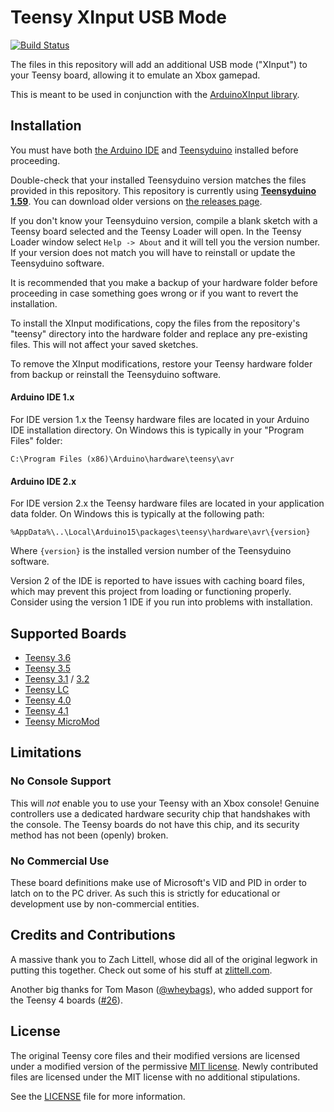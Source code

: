 # Teensy XInput USB Mode
[![Build Status](https://github.com/dmadison/ArduinoXInput_Teensy/workflows/build/badge.svg?branch=master)](https://github.com/dmadison/ArduinoXInput_Teensy/actions?query=workflow%3Abuild)

The files in this repository will add an additional USB mode ("XInput") to your Teensy board, allowing it to emulate an Xbox gamepad.

This is meant to be used in conjunction with the [ArduinoXInput library](https://github.com/dmadison/ArduinoXInput).
 
## Installation

You must have both [the Arduino IDE](https://www.arduino.cc/en/main/software) and [Teensyduino](https://www.pjrc.com/teensy/td_download.html) installed before proceeding.

Double-check that your installed Teensyduino version matches the files provided in this repository. This repository is currently using [**Teensyduino 1.59**](https://www.pjrc.com/teensy/td_159). You can download older versions on [the releases page](../../releases).

If you don't know your Teensyduino version, compile a blank sketch with a Teensy board selected and the Teensy Loader will open. In the Teensy Loader window select `Help -> About` and it will tell you the version number. If your version does not match you will have to reinstall or update the Teensyduino software.

It is recommended that you make a backup of your hardware folder before proceeding in case something goes wrong or if you want to revert the installation.

To install the XInput modifications, copy the files from the repository's "teensy" directory into the hardware folder and replace any pre-existing files. This will not affect your saved sketches.

To remove the XInput modifications, restore your Teensy hardware folder from backup or reinstall the Teensyduino software.

#### Arduino IDE 1.x

For IDE version 1.x the Teensy hardware files are located in your Arduino IDE installation directory. On Windows this is typically in your "Program Files" folder:

```
C:\Program Files (x86)\Arduino\hardware\teensy\avr
```

#### Arduino IDE 2.x

For IDE version 2.x the Teensy hardware files are located in your application data folder. On Windows this is typically at the following path:

```
%AppData%\..\Local\Arduino15\packages\teensy\hardware\avr\{version}
```

Where `{version}` is the installed version number of the Teensyduino software.

Version 2 of the IDE is reported to have issues with caching board files, which may prevent this project from loading or functioning properly. Consider using the version 1 IDE if you run into problems with installation.

## Supported Boards

* [Teensy 3.6](https://www.pjrc.com/store/teensy36.html)
* [Teensy 3.5](https://www.pjrc.com/store/teensy35.html)
* [Teensy 3.1](https://www.pjrc.com/store/teensy31.html) / [3.2](https://www.pjrc.com/store/teensy32.html)
* [Teensy LC](https://www.pjrc.com/store/teensylc.html)
* [Teensy 4.0](https://www.pjrc.com/store/teensy40.html)
* [Teensy 4.1](https://www.pjrc.com/store/teensy41.html)
* [Teensy MicroMod](https://www.sparkfun.com/products/16402)

## Limitations

### No Console Support

This will *not* enable you to use your Teensy with an Xbox console! Genuine controllers use a dedicated hardware security chip that handshakes with the console. The Teensy boards do not have this chip, and its security method has not been (openly) broken.

### No Commercial Use

These board definitions make use of Microsoft's VID and PID in order to latch on to the PC driver. As such this is strictly for educational or development use by non-commercial entities.

## Credits and Contributions

A massive thank you to Zach Littell, whose did all of the original legwork in putting this together. Check out some of his stuff at [zlittell.com](http://www.zlittell.com).

Another big thanks for Tom Mason ([@wheybags](https://github.com/wheybags)), who added support for the Teensy 4 boards ([#26](https://github.com/dmadison/ArduinoXInput_Teensy/pull/26)).

## License

The original Teensy core files and their modified versions are licensed under a modified version of the permissive [MIT license](https://opensource.org/licenses/MIT). Newly contributed files are licensed under the MIT license with no additional stipulations.

See the [LICENSE](LICENSE.txt) file for more information.
